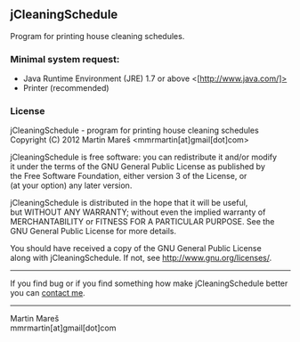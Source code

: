 jCleaningSchedule
----------------
Program for printing house cleaning schedules.
### Minimal system request: ###
- Java Runtime Environment (JRE) 1.7 or above <[http://www.java.com/]>
- Printer (recommended)

### License ###
jCleaningSchedule - program for printing house cleaning schedules  
Copyright (C) 2012  Martin Mareš <mmrmartin[at]gmail[dot]com>  

jCleaningSchedule is free software: you can redistribute it and/or modify   
it under the terms of the GNU General Public License as published by  
the Free Software Foundation, either version 3 of the License, or  
(at your option) any later version.   

jCleaningSchedule is distributed in the hope that it will be useful,  
but WITHOUT ANY WARRANTY; without even the implied warranty of  
MERCHANTABILITY or FITNESS FOR A PARTICULAR PURPOSE.  See the  
GNU General Public License for more details.  

You should have received a copy of the GNU General Public License  
along with jCleaningSchedule.  If not, see <http://www.gnu.org/licenses/>.
********************************************************************
If you find bug or if you find something how make jCleaningSchedule 
better you can [contact me].
*********************************************************************
Martin Mareš  
mmrmartin[at]gmail[dot]com

[http://www.java.com/]:http://www.java.com/
[contact me]:http://www.google.com/recaptcha/mailhide/d?k=01V4YQ48jtKohjqAGbVLUf3A==&c=9LIVk7jQM2U5wid1mbtY5efVyon0_fyXn40aJJ0-9og=